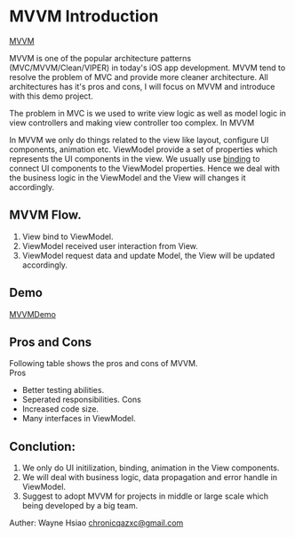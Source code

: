 # MVVM Introduction

[MVVM](./MVVM.png)

MVVM is one of the popular architecture patterns (MVC/MVVM/Clean/VIPER) in today's iOS app development. MVVM tend to resolve the problem of MVC and provide more cleaner architecture. All architectures has it's pros and cons, I will focus on MVVM and introduce with this demo project.

The problem in MVC is we used to write view logic as well as model logic in view controllers and making view controller too complex. In MVVM

In MVVM we only do things related to the view like layout, configure UI components, animation etc. ViewModel provide a set of properties which represents the UI components in the view. We usually use [binding](https://github.com/chronicqazxc/simple-reactive) to connect UI components to the ViewModel properties. Hence we deal with the business logic in the ViewModel and the View will changes it accordingly.

## MVVM Flow.
1. View bind to ViewModel.
2. ViewModel received user interaction from View.
3. ViewModel request data and update Model, the View will be updated accordingly.

## Demo
[MVVMDemo](./MVVMDemo.png)  

## Pros and Cons
Following table shows the pros and cons of MVVM.  
Pros  
* Better testing abilities.
* Seperated responsibilities.
Cons  
* Increased code size.
* Many interfaces in ViewModel.

## Conclution:
1. We only do UI initilization, binding, animation in the View components.
2. We will deal with business logic, data propagation and error handle in ViewModel.
3. Suggest to adopt MVVM for projects in middle or large scale which being developed by a big team. 

Auther: Wayne Hsiao chronicqazxc@gmail.com
